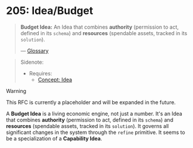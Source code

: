 # 205: Idea/Budget

> **Budget Idea:** An Idea that combines **authority** (permission to act, defined in its `schema`) and **resources** (spendable assets, tracked in its `solution`).
>
> — [Glossary](./000_glossary.md)

> Sidenote:
>
> - Requires:
>   - [Concept: Idea](./001_concept_idea.md)

> [!WARNING]
> This RFC is currently a placeholder and will be expanded in the future.

A **Budget Idea** is a living economic engine, not just a number. It's an Idea that combines **authority** (permission to act, defined in its `schema`) and **resources** (spendable assets, tracked in its `solution`). It governs all significant changes in the system through the `refine` primitive. It seems to be a specialization of a **Capability Idea**.
